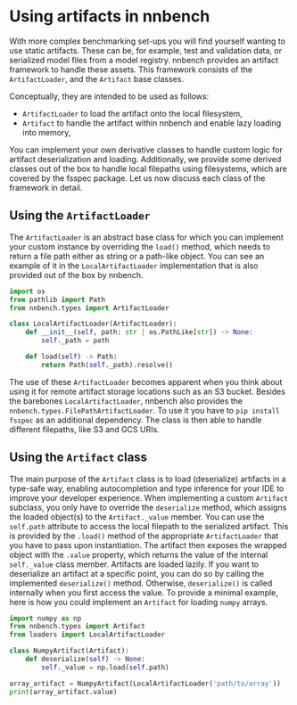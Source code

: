 # Using artifacts in nnbench
With more complex benchmarking set-ups you will find yourself wanting to use static artifacts.
These can be, for example, test and validation data, or serialized model files from a model registry.
nnbench provides an artifact framework to handle these assets.
This framework consists of the `ArtifactLoader`, and the `Artifact` base classes.

Conceptually, they are intended to be used as follows:
- `ArtifactLoader` to load the artifact onto the local filesystem,
- `Artifact` to handle the artifact within nnbench and enable lazy loading into memory,

You can implement your own derivative classes to handle custom logic for artifact deserialization and loading.
Additionally, we provide some derived classes out of the box to handle local filepaths using filesystems, which are covered by the fsspec package.
Let us now discuss each class of the framework in detail.

## Using the `ArtifactLoader`
The `ArtifactLoader` is an abstract base class for which you can implement your custom instance by overriding the `load()` method, which needs to return a file path either as string or a path-like object.
You can see an example of it in the `LocalArtifactLoader` implementation that is also provided out of the box by nnbench.
```python
import os
from pathlib import Path
from nnbench.types import ArtifactLoader

class LocalArtifactLoader(ArtifactLoader):
    def __init__(self, path: str | os.PathLike[str]) -> None:
        self._path = path

    def load(self) -> Path:
        return Path(self._path).resolve()
```

The use of these `ArtifactLoader` becomes apparent when you think about using it for remote artifact storage locations such as an S3 bucket. 
Besides the barebones `LocalArtifactLoader`, nnbench also provides the `nnbench.types.FilePathArtifactLoader`.
To use it you have to `pip install fsspec` as an additional dependency.
The class is then able to handle different filepaths, like S3 and GCS URIs.

## Using the `Artifact` class
The main purpose of the `Artifact` class is to load (deserialize) artifacts in a type-safe way, enabling autocompletion and type inference for your IDE to improve your developer experience.
When implementing a custom `Artifact` subclass, you only have to override the `deserialize` method, which assigns the loaded object(s) to the `Artifact._value` member.
You can use the `self.path` attribute to access the local filepath to the serialized artifact. This is provided by the `.load()` method of the appropriate `ArtifactLoader` that you have to pass upon instantiation.
The artifact then exposes the wrapped object with the `.value` property, which returns the value of the internal `self._value` class member.
Artifacts are loaded lazily.
If you want to deserialize an artifact at a specific point, you can do so by calling the implemented `deserialize()` method.
Otherwise, `deserialize()` is called internally when you first access the value. 
To provide a minimal example, here is how you could implement an `Artifact` for loading `numpy` arrays. 

```python
import numpy as np
from nnbench.types import Artifact
from loaders import LocalArtifactLoader

class NumpyArtifact(Artifact):
    def deserialize(self) -> None:
        self._value = np.load(self.path)

array_artifact = NumpyArtifact(LocalArtifactLoader('path/to/array'))
print(array_artifact.value)
```
